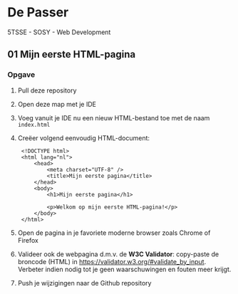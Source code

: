 # De Passer
5TSSE - SOSY - Web Development

## 01 Mijn eerste HTML-pagina

### Opgave

1. Pull deze repository
1. Open deze map met je IDE
1. Voeg vanuit je IDE nu een nieuw HTML-bestand toe met de naam ``index.html``
1. Creëer volgend eenvoudig HTML-document:

        <!DOCTYPE html>
        <html lang="nl">
            <head>
                <meta charset="UTF-8" />
                <title>Mijn eerste pagina</title>
            </head>
            <body>
                <h1>Mijn eerste pagina</h1>

                <p>Welkom op mijn eerste HTML-pagina!</p>
            </body>
        </html>
        
1. Open de pagina in je favoriete moderne browser zoals Chrome of Firefox
1. Valideer ook de webpagina d.m.v. de **W3C Validator**: copy-paste de broncode (HTML) in https://validator.w3.org/#validate_by_input. Verbeter indien nodig tot je geen waarschuwingen en fouten meer krijgt.
1. Push je wijzigingen naar de Github repository
